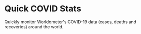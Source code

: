 # Quick COVID Stats

Quickly monitor Worldometer's COVID-19 data (cases, deaths and recoveries) around the world.
